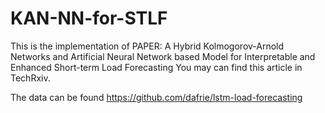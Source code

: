 # KAN-NN-for-STLF
This is the implementation of PAPER:  A Hybrid Kolmogorov-Arnold Networks and Artificial Neural Network based Model for Interpretable and Enhanced Short-term Load Forecasting
You may can find this article in TechRxiv.

The data can be found https://github.com/dafrie/lstm-load-forecasting
